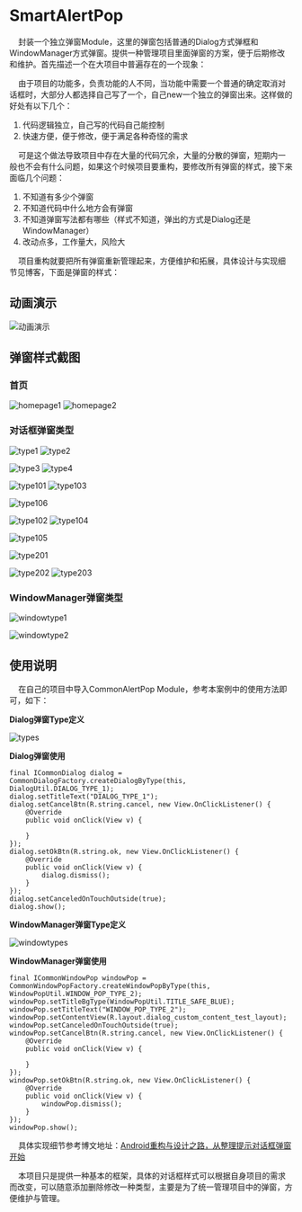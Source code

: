 # SmartAlertPop
&nbsp;&nbsp;&nbsp;&nbsp;封装一个独立弹窗Module，这里的弹窗包括普通的Dialog方式弹框和WindowManager方式弹窗。提供一种管理项目里面弹窗的方案，便于后期修改和维护。首先描述一个在大项目中普遍存在的一个现象：

&nbsp;&nbsp;&nbsp;&nbsp;由于项目的功能多，负责功能的人不同，当功能中需要一个普通的确定取消对话框时，大部分人都选择自己写了一个，自己new一个独立的弹窗出来。这样做的好处有以下几个：
  
  1. 代码逻辑独立，自己写的代码自己能控制
  2. 快速方便，便于修改，便于满足各种奇怪的需求
  
&nbsp;&nbsp;&nbsp;&nbsp;可是这个做法导致项目中存在大量的代码冗余，大量的分散的弹窗，短期内一般也不会有什么问题，如果这个时候项目要重构，要修改所有弹窗的样式，接下来面临几个问题：

  1. 不知道有多少个弹窗
  2. 不知道代码中什么地方会有弹窗
  3. 不知道弹窗写法都有哪些（样式不知道，弹出的方式是Dialog还是WindowManager）
  4. 改动点多，工作量大，风险大
  
&nbsp;&nbsp;&nbsp;&nbsp;项目重构就要把所有弹窗重新管理起来，方便维护和拓展，具体设计与实现细节见博客，下面是弹窗的样式：

## 动画演示

![动画演示](/docpic/example.GIF "app操作演示")

## 弹窗样式截图

### 首页

![homepage1](/docpic/homepage1.png "首页1") ![homepage2](/docpic/homepage2.png "首页2")

### 对话框弹窗类型

![type1](/docpic/type1.png "type1") ![type2](/docpic/type2.png "type2") 

![type3](/docpic/type3.png "type3") ![type4](/docpic/type4.png "type4")

![type101](/docpic/type101.png "type101") ![type103](/docpic/type103.png "type103")

![type106](/docpic/type106.png "type106")

![type102](/docpic/type102.png "type102")  ![type104](/docpic/type104.png "type104")

![type105](/docpic/type105.png "type105") 

![type201](/docpic/type201.png "type201") 

![type202](/docpic/type202.png "type202") ![type203](/docpic/type203.png "type203")  

### WindowManager弹窗类型

![windowtype1](/docpic/windowtype1.png "windowtype1")  

![windowtype2](/docpic/windowtype2.png "windowtype2") 

## 使用说明

&nbsp;&nbsp;&nbsp;&nbsp;在自己的项目中导入CommonAlertPop Module，参考本案例中的使用方法即可，如下：

**Dialog弹窗Type定义**

![types](/docpic/types.png "DialogType定义") 

**Dialog弹窗使用**

	final ICommonDialog dialog = CommonDialogFactory.createDialogByType(this, DialogUtil.DIALOG_TYPE_1);
	dialog.setTitleText("DIALOG_TYPE_1");
	dialog.setCancelBtn(R.string.cancel, new View.OnClickListener() {
		@Override
		public void onClick(View v) {
	
		}
	});
	dialog.setOkBtn(R.string.ok, new View.OnClickListener() {
		@Override
		public void onClick(View v) {
			dialog.dismiss();
		}
	});
	dialog.setCanceledOnTouchOutside(true);
	dialog.show();

**WindowManager弹窗Type定义**

![windowtypes](/docpic/windowtypes.png "WindowManager弹窗类型定义") 

**WindowManager弹窗使用**

	final ICommonWindowPop windowPop = CommonWindowPopFactory.createWindowPopByType(this, WindowPopUtil.WINDOW_POP_TYPE_2);
	windowPop.setTitleBgType(WindowPopUtil.TITLE_SAFE_BLUE);
	windowPop.setTitleText("WINDOW_POP_TYPE_2");
	windowPop.setContentView(R.layout.dialog_custom_content_test_layout);
	windowPop.setCanceledOnTouchOutside(true);
	windowPop.setCancelBtn(R.string.cancel, new View.OnClickListener() {
	    @Override
	    public void onClick(View v) {
	
	    }
	});
	windowPop.setOkBtn(R.string.ok, new View.OnClickListener() {
	    @Override
	    public void onClick(View v) {
	        windowPop.dismiss();
	    }
	});
	windowPop.show();

&nbsp;&nbsp;&nbsp;&nbsp;具体实现细节参考博文地址：[Android重构与设计之路，从整理提示对话框弹窗开始 ](http://www.cnblogs.com/popfisher/p/6028613.html "Android重构与设计之路，从整理提示对话框弹窗开始")


&nbsp;&nbsp;&nbsp;&nbsp;本项目只是提供一种基本的框架，具体的对话框样式可以根据自身项目的需求而改变，可以随意添加删除修改一种类型，主要是为了统一管理项目中的弹窗，方便维护与管理。